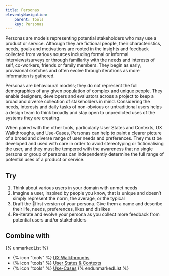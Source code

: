 ```yaml
---
title: Personas
eleventyNavigation:
    parent: Tools
    key: Personas
---
```


Personas are models representing potential stakeholders who may use a product or service. Although they are fictional
people, their characteristics, needs, goals and motivations are rooted in the insights and feedback collected from
various sources including formal or informal interviews/surveys or through familiarity with the needs and interests of
self, co-workers, friends or family members. They begin as early, provisional sketches and often evolve through
iterations as more information is gathered.

Personas are behavioural models; they do not represent the full demographics of any given population of complex and
unique people. They enable designers, developers and evaluators across a project to keep a broad and diverse collection
of stakeholders in mind. Considering the needs, interests and daily tasks of non-obvious or untraditional users helps a
design team to think broadly and stay open to unpredicted uses of the systems they are creating.

When paired with the other tools, particularly User States and Contexts, UX Walkthroughs, and Use-Cases, Personas can
help to paint a clearer picture of a broad and diverse range of user needs and preferences. They must be developed and
used with care in order to avoid stereotyping or fictionalising the user, and they must be tempered with the awareness
that no single persona or group of personas can independently determine the full range of potential uses of a product or
service.

## Try

1. Think about various users in your domain with unmet needs
2. Imagine a user, inspired by people you know, that is unique and doesn’t simply represent the norm, the average, or
   the typical
3. Draft the first version of your persona. Give them a name and describe their life, needs, preferences, likes and
   dislikes
4. Re-iterate and evolve your persona as you collect more feedback from potential users and/or stakeholders

## Combine with

{% unmarkedList %}
* {% icon "tools" %} [UX Walkthroughs](../../tools/ux-walkthroughs/)
* {% icon "tools" %} [User States & Contexts](../../tools/user-states-and-contexts/)
* {% icon "tools" %} [Use-Cases](../../tools/use-cases/)
{% endunmarkedList %}
